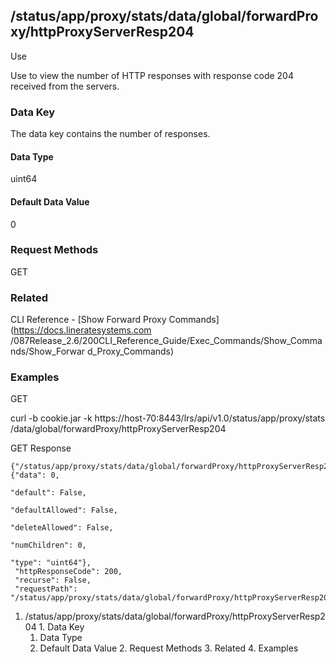 ## /status/app/proxy/stats/data/global/forwardProxy/httpProxyServerResp204

Use

Use to view the number of HTTP responses with response code 204 received from
the servers.

### Data Key

The data key contains the number of responses.

#### Data Type

uint64

#### Default Data Value

0

### Request Methods

GET

### Related

CLI Reference - [Show Forward Proxy Commands](https://docs.lineratesystems.com
/087Release_2.6/200CLI_Reference_Guide/Exec_Commands/Show_Commands/Show_Forwar
d_Proxy_Commands)

### Examples

GET

curl -b cookie.jar -k https://host-70:8443/lrs/api/v1.0/status/app/proxy/stats
/data/global/forwardProxy/httpProxyServerResp204

GET Response

    
    {"/status/app/proxy/stats/data/global/forwardProxy/httpProxyServerResp204": {"data": 0,
                                                                                  "default": False,
                                                                                  "defaultAllowed": False,
                                                                                  "deleteAllowed": False,
                                                                                  "numChildren": 0,
                                                                                  "type": "uint64"},
     "httpResponseCode": 200,
     "recurse": False,
     "requestPath": "/status/app/proxy/stats/data/global/forwardProxy/httpProxyServerResp204"}
    

  1. /status/app/proxy/stats/data/global/forwardProxy/httpProxyServerResp204
    1. Data Key
      1. Data Type
      2. Default Data Value
    2. Request Methods
    3. Related
    4. Examples

